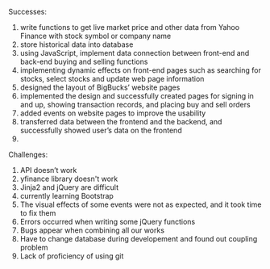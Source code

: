 Successes:
1.	write functions to get live market price and other data from Yahoo Finance with stock symbol or company name
2.	store historical data into database
3.	using JavaScript, implement data connection between front-end and back-end buying and selling functions
4.	implementing dynamic effects on front-end pages such as searching for stocks, select stocks and update web page information
5.	designed the layout of BigBucks’ website pages
6.	implemented the design and successfully created pages for signing in and up, showing transaction records, and placing buy and sell orders
7.	added events on website pages to improve the usability
8.	transferred data between the frontend and the backend, and successfully showed user’s data on the frontend
9.	

Challenges:
1.	API doesn’t work
2.	yfinance library doesn't work
3.	Jinja2 and jQuery are difficult
4.	currently learning Bootstrap
5.	The visual effects of some events were not as expected, and it took time to fix them
6.	Errors occurred when writing some jQuery functions
7.  Bugs appear when combining all our works
8.  Have to change database during developement and found out coupling problem
9. Lack of proficiency of using git

